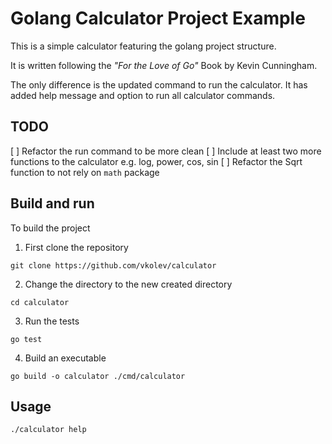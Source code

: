 # Golang Calculator Project Example

This is a simple calculator featuring the golang project structure.

It is written following the *"For the Love of Go"* Book by Kevin Cunningham.

The only difference is the updated command to run the calculator. It has added help message and option to run all calculator commands.

## TODO

[ ] Refactor the run command to be more clean
[ ] Include at least two more functions to the calculator e.g. log, power, cos, sin
[ ] Refactor the Sqrt function to not rely on `math` package


## Build and run

To build the project

1. First clone the repository

```shell 
git clone https://github.com/vkolev/calculator
```

2. Change the directory to the new created directory
```shell 
cd calculator
```

3. Run the tests
```shell
go test
```

4. Build an executable
```shell
go build -o calculator ./cmd/calculator
```

## Usage

```shell
./calculator help
```